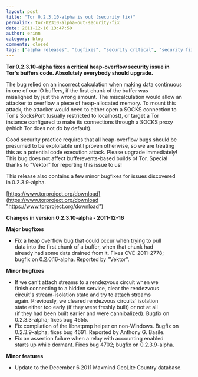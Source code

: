 ```yaml
---
layout: post
title: "Tor 0.2.3.10-alpha is out (security fix)"
permalink: tor-02310-alpha-out-security-fix
date: 2011-12-16 13:47:50
author: erinn
category: blog
comments: closed
tags: ["alpha releases", "bugfixes", "security critical", "security fixes", "tor"]
---
```


**Tor 0.2.3.10-alpha fixes a critical heap-overflow security issue in  
 Tor's buffers code. Absolutely everybody should upgrade.**

The bug relied on an incorrect calculation when making data continuous  
 in one of our IO buffers, if the first chunk of the buffer was  
 misaligned by just the wrong amount. The miscalculation would allow an  
 attacker to overflow a piece of heap-allocated memory. To mount this  
 attack, the attacker would need to either open a SOCKS connection to  
 Tor's SocksPort (usually restricted to localhost), or target a Tor  
 instance configured to make its connections through a SOCKS proxy  
 (which Tor does not do by default).

Good security practice requires that all heap-overflow bugs should be  
 presumed to be exploitable until proven otherwise, so we are treating  
 this as a potential code execution attack. Please upgrade immediately!  
 This bug does not affect bufferevents-based builds of Tor. Special  
 thanks to "Vektor" for reporting this issue to us!

This release also contains a few minor bugfixes for issues discovered  
 in 0.2.3.9-alpha.

[https://www.torproject.org/download](https://www.torproject.org/download "https://www.torproject.org/download")

**Changes in version 0.2.3.10-alpha - 2011-12-16**

**Major bugfixes**

-   Fix a heap overflow bug that could occur when trying to pull  
     data into the first chunk of a buffer, when that chunk had  
     already had some data drained from it. Fixes CVE-2011-2778;  
     bugfix on 0.2.0.16-alpha. Reported by "Vektor".

**Minor bugfixes**

-   If we can't attach streams to a rendezvous circuit when we  
     finish connecting to a hidden service, clear the rendezvous  
     circuit's stream-isolation state and try to attach streams  
     again. Previously, we cleared rendezvous circuits' isolation  
     state either too early (if they were freshly built) or not at all  
     (if they had been built earlier and were cannibalized). Bugfix on  
     0.2.3.3-alpha; fixes bug 4655.
-   Fix compilation of the libnatpmp helper on non-Windows. Bugfix on  
     0.2.3.9-alpha; fixes bug 4691. Reported by Anthony G. Basile.
-   Fix an assertion failure when a relay with accounting enabled  
     starts up while dormant. Fixes bug 4702; bugfix on 0.2.3.9-alpha.

**Minor features**

-   Update to the December 6 2011 Maxmind GeoLite Country database.

